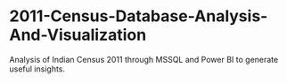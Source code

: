 # 2011-Census-Database-Analysis-And-Visualization
Analysis of Indian Census 2011 through MSSQL and Power BI to generate useful insights.
